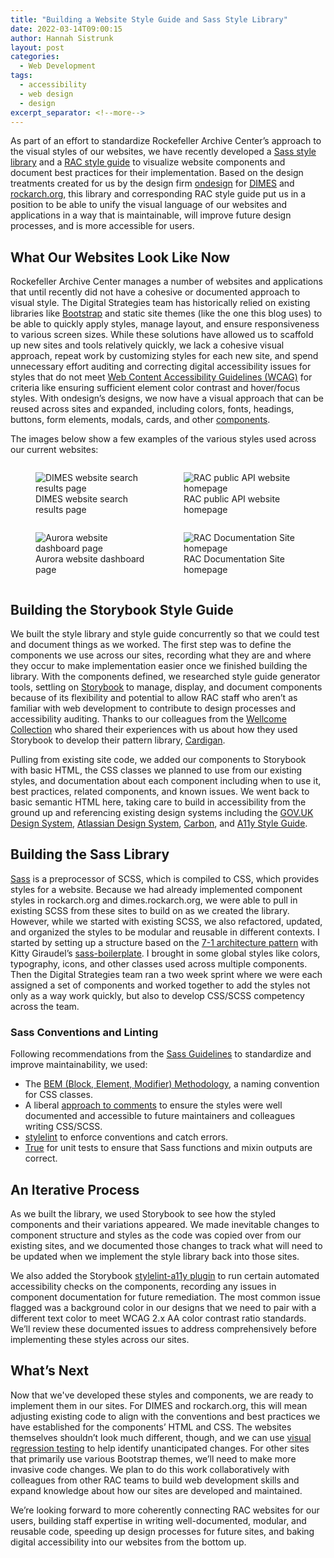 ```yaml
---
title: "Building a Website Style Guide and Sass Style Library"
date: 2022-03-14T09:00:15
author: Hannah Sistrunk
layout: post
categories:
  - Web Development
tags:
  - accessibility
  - web design
  - design
excerpt_separator: <!--more-->
---
```


As part of an effort to standardize Rockefeller Archive Center’s approach to the visual styles of our websites, we have recently developed a [Sass style library](https://github.com/RockefellerArchiveCenter/styles) and a [RAC style guide](https://styles.rockarch.org/) to visualize website components and document best practices for their implementation. Based on the design treatments created for us by the design firm [ondesign](https://ond.com/) for [DIMES](https://dimes.rockarch.org/) and [rockarch.org](https://rockarch.org/), this library and corresponding RAC style guide put us in a position to be able to unify the visual language of our websites and applications in a way that is maintainable, will improve future design processes, and is more accessible for users. 

<!--more-->

## What Our Websites Look Like Now

Rockefeller Archive Center manages a number of websites and applications that until recently did not have a cohesive or documented approach to visual style. The Digital Strategies team has historically relied on existing libraries like [Bootstrap](https://getbootstrap.com/) and static site themes (like the one this blog uses) to be able to quickly apply styles, manage layout, and ensure responsiveness to various screen sizes. While these solutions have allowed us to scaffold up new sites and tools relatively quickly, we lack a cohesive visual approach, repeat work by customizing styles for each new site, and spend unnecessary effort auditing and correcting digital accessibility issues for styles that do not meet [Web Content Accessibility Guidelines (WCAG)](https://www.w3.org/WAI/standards-guidelines/wcag/) for criteria like ensuring sufficient element color contrast and hover/focus styles. With ondesign’s designs, we now have a visual approach that can be reused across sites and expanded, including colors, fonts, headings, buttons, form elements, modals, cards, and other [components](https://www.componentdriven.org/). 

The images below show a few examples of the various styles used across our current websites:

<div style="width:100%;">
  <div style="display: flex;">
    <figure style="width:50%; margin-right:10px;">
      <img src="{{ site.baseurl }}/assets/img/2022/03/dimes-website-screenshot.png" alt="DIMES website search results page">
      <figcaption align = "left">DIMES website search results page</figcaption>
    </figure>
        <figure style="width:50%;">
      <img src="{{ site.baseurl }}/assets/img/2022/03/api-website-screenshot.png" alt="RAC public API website homepage">
      <figcaption align = "left">RAC public API website homepage</figcaption>
    </figure>
  </div>
  <div style="display: flex;">
    <figure style="width:50%; margin-right:10px;">
      <img src="{{ site.baseurl }}/assets/img/2022/03/aurora-website-screenshot.png" alt="Aurora website dashboard page">
      <figcaption align = "left">Aurora website dashboard page</figcaption>
    </figure>
    <figure style="width:50%;">
      <img src="{{ site.baseurl }}/assets/img/2022/03/docs-website-screenshot.png" alt="RAC Documentation Site homepage">
      <figcaption align = "left">RAC Documentation Site homepage</figcaption>
    </figure>
  </div>
</div>

## Building the Storybook Style Guide 

We built the style library and style guide concurrently so that we could test and document things as we worked. The first step was to define the components we use across our sites, recording what they are and where they occur to make implementation easier once we finished building the library. With the components defined, we researched style guide generator tools, settling on [Storybook](https://storybook.js.org/) to manage, display, and document components because of its flexibility and potential to allow RAC staff who aren’t as familiar with web development to contribute to design processes and accessibility auditing. Thanks to our colleagues from the [Wellcome Collection](https://wellcomecollection.org/) who shared their experiences with us about how they used Storybook to develop their pattern library, [Cardigan](https://cardigan.wellcomecollection.org/?path=/story/cardigan--page).

Pulling from existing site code, we added our components to Storybook with basic HTML, the CSS classes we planned to use from our existing styles, and documentation about each component including when to use it, best practices, related components, and known issues. We went back to basic semantic HTML here, taking care to build in accessibility from the ground up and referencing existing design systems including the [GOV.UK Design System](https://design-system.service.gov.uk/), [Atlassian Design System](https://atlassian.design/), [Carbon](https://www.carbondesignsystem.com/), and [A11y Style Guide](https://a11y-style-guide.com/style-guide/). 

## Building the Sass Library 

[Sass](https://sass-lang.com/guide) is a preprocessor of SCSS, which is compiled to CSS, which provides styles for a website. Because we had already implemented component styles in rockarch.org and dimes.rockarch.org, we were able to pull in existing SCSS from these sites to build on as we created the library. However, while we started with existing SCSS, we also refactored, updated, and organized the styles to be modular and reusable in different contexts. I started by setting up a structure based on the [7-1 architecture pattern](https://sass-guidelin.es/#architecture) with Kitty Giraudel’s [sass-boilerplate](https://github.com/KittyGiraudel/sass-boilerplate). I brought in some global styles like colors, typography, icons, and other classes used across multiple components. Then the Digital Strategies team ran a two week sprint where we were each assigned a set of components and worked together to add the styles not only as a way work quickly, but also to develop CSS/SCSS competency across the team.

### Sass Conventions and Linting

Following recommendations from the [Sass Guidelines](https://sass-guidelin.es/) to standardize and improve maintainability, we used:

- The [BEM (Block, Element, Modifier) Methodology](https://en.bem.info/methodology/quick-start/), a naming convention for CSS classes.
- A liberal [approach to comments](https://sass-guidelin.es/#commenting) to ensure the styles were well documented and accessible to future maintainers and colleagues writing CSS/SCSS.
- [stylelint](https://stylelint.io/) to enforce conventions and catch errors.
- [True](https://www.oddbird.net/true/) for unit tests to ensure that Sass functions and mixin outputs are correct.

## An Iterative Process

As we built the library, we used Storybook to see how the styled components and their variations appeared. We made inevitable changes to component structure and styles as the code was copied over from our existing sites, and we documented those changes to track what will need to be updated when we implement the style library back into those sites.

We also added the Storybook [stylelint-a11y plugin](https://www.npmjs.com/package/stylelint-a11y) to run certain automated accessibility checks on the components, recording any issues in component documentation for future remediation. The most common issue flagged was a background color in our designs that we need to pair with a different text color to meet WCAG 2.x AA color contrast ratio standards. We’ll review these documented issues to address comprehensively before implementing these styles across our sites. 

## What’s Next 

Now that we've developed these styles and components, we are ready to implement them in our sites. For DIMES and rockarch.org, this will mean adjusting existing code to align with the conventions and best practices we have established for the components’ HTML and CSS. The websites themselves shouldn’t look much different, though, and we can use [visual regression testing](https://medium.com/loftbr/visual-regression-testing-eb74050f3366) to help identify unanticipated changes. For other sites that primarily use various Bootstrap themes, we’ll need to make more invasive code changes. We plan to do this work collaboratively with colleagues from other RAC teams to build web development skills and expand knowledge about how our sites are developed and maintained. 

We’re looking forward to more coherently connecting RAC websites for our users, building staff expertise in writing well-documented, modular, and reusable code, speeding up design processes for future sites, and baking digital accessibility into our websites from the bottom up. 